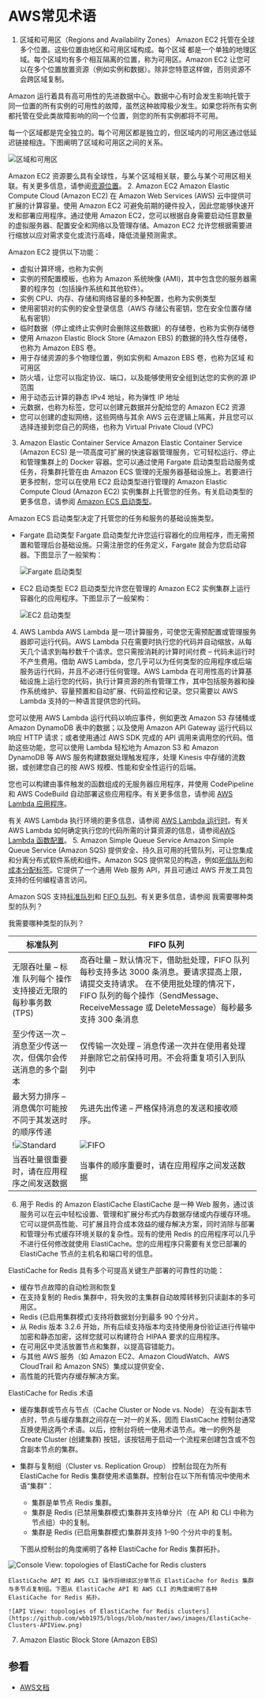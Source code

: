# AWS常见术语
1. 区域和可用区（Regions and Availability Zones）
  Amazon EC2 托管在全球多个位置。这些位置由地区和可用区域构成。每个区域 都是一个单独的地理区域。每个区域均有多个相互隔离的位置，称为可用区。Amazon EC2 让您可以在多个位置放置资源（例如实例和数据）。除非您特意这样做，否则资源不会跨区域复制。

  Amazon 运行着具有高可用性的先进数据中心。数据中心有时会发生影响托管于同一位置的所有实例的可用性的故障，虽然这种故障极少发生。如果您将所有实例都托管在受此类故障影响的同一个位置，则您的所有实例都将不可用。

  每一个区域都是完全独立的。每个可用区都是独立的，但区域内的可用区通过低延迟链接相连。下图阐明了区域和可用区之间的关系。

  ![区域和可用区](https://github.com/wbb1975/blogs/blob/master/aws/images/aws_regions.png)

  Amazon EC2 资源要么具有全球性，与某个区域相关联，要么与某个可用区相关联。有关更多信息，请参阅[资源位置](https://docs.aws.amazon.com/zh_cn/AWSEC2/latest/UserGuide/resources.html)。
2. Amazon EC2
  Amazon Elastic Compute Cloud (Amazon EC2) 在 Amazon Web Services (AWS) 云中提供可扩展的计算容量。使用 Amazon EC2 可避免前期的硬件投入，因此您能够快速开发和部署应用程序。通过使用 Amazon EC2，您可以根据自身需要启动任意数量的虚拟服务器、配置安全和网络以及管理存储。Amazon EC2 允许您根据需要进行缩放以应对需求变化或流行高峰，降低流量预测需求。

  Amazon EC2 提供以下功能：
  + 虚拟计算环境，也称为实例
  + 实例的预配置模板，也称为 Amazon 系统映像 (AMI)，其中包含您的服务器需要的程序包（包括操作系统和其他软件）。
  + 实例 CPU、内存、存储和网络容量的多种配置，也称为实例类型
  + 使用密钥对的实例的安全登录信息（AWS 存储公有密钥，您在安全位置存储私有密钥）
  + 临时数据（停止或终止实例时会删除这些数据）的存储卷，也称为实例存储卷
  + 使用 Amazon Elastic Block Store (Amazon EBS) 的数据的持久性存储卷，也称为 Amazon EBS 卷。
  + 用于存储资源的多个物理位置，例如实例和 Amazon EBS 卷，也称为区域 和可用区
  + 防火墙，让您可以指定协议、端口，以及能够使用安全组到达您的实例的源 IP 范围
  + 用于动态云计算的静态 IPv4 地址，称为弹性 IP 地址
  + 元数据，也称为标签，您可以创建元数据并分配给您的 Amazon EC2 资源
  + 您可以创建的虚拟网络，这些网络与其余 AWS 云在逻辑上隔离，并且您可以选择连接到您自己的网络，也称为 Virtual Private Cloud (VPC)
3. Amazon Elastic Container Service
  Amazon Elastic Container Service (Amazon ECS) 是一项高度可扩展的快速容器管理服务，它可轻松运行、停止和管理集群上的 Docker 容器。您可以通过使用 Fargate 启动类型启动服务或任务，将集群托管在由 Amazon ECS 管理的无服务器基础设施上。若要进行更多控制，您可以在使用 EC2 启动类型进行管理的 Amazon Elastic Compute Cloud (Amazon EC2) 实例集群上托管您的任务。有关启动类型的更多信息，请参阅 [Amazon ECS 启动类型](https://docs.aws.amazon.com/zh_cn/AmazonECS/latest/developerguide/launch_types.html)。

  Amazon ECS 启动类型决定了托管您的任务和服务的基础设施类型。
  + Fargate 启动类型
     Fargate 启动类型允许您运行容器化的应用程序，而无需预置和管理后台基础设施。只需注册您的任务定义，Fargate 就会为您启动容器。下图显示了一般架构：

     ![Fargate 启动类型](https://github.com/wbb1975/blogs/blob/master/aws/images/overview-fargate.png)
  + EC2 启动类型
     EC2 启动类型允许您在管理的 Amazon EC2 实例集群上运行容器化的应用程序。下图显示了一般架构：
     
     ![EC2 启动类型](https://github.com/wbb1975/blogs/blob/master/aws/images/overview-standard.png)
4. AWS Lambda
  AWS Lambda 是一项计算服务，可使您无需预配置或管理服务器即可运行代码。AWS Lambda 只在需要时执行您的代码并自动缩放，从每天几个请求到每秒数千个请求。您只需按消耗的计算时间付费 – 代码未运行时不产生费用。借助 AWS Lambda，您几乎可以为任何类型的应用程序或后端服务运行代码，并且不必进行任何管理。AWS Lambda 在可用性高的计算基础设施上运行您的代码，执行计算资源的所有管理工作，其中包括服务器和操作系统维护、容量预置和自动扩展、代码监控和记录。您只需要以 AWS Lambda 支持的一种语言提供您的代码。

  您可以使用 AWS Lambda 运行代码以响应事件，例如更改 Amazon S3 存储桶或 Amazon DynamoDB 表中的数据；以及使用 Amazon API Gateway 运行代码以响应 HTTP 请求；或者使用通过 AWS SDK 完成的 API 调用来调用您的代码。借助这些功能，您可以使用 Lambda 轻松地为 Amazon S3 和 Amazon DynamoDB 等 AWS 服务构建数据处理触发程序，处理 Kinesis 中存储的流数据，或创建您自己的按 AWS 规模、性能和安全性运行的后端。

  您也可以构建由事件触发的函数组成的无服务器应用程序，并使用 CodePipeline 和 AWS CodeBuild 自动部署这些应用程序。有关更多信息，请参阅 [AWS Lambda 应用程序](https://docs.aws.amazon.com/zh_cn/lambda/latest/dg/deploying-lambda-apps.html)。

  有关 AWS Lambda 执行环境的更多信息，请参阅 [AWS Lambda 运行时](https://docs.aws.amazon.com/zh_cn/lambda/latest/dg/lambda-runtimes.html)。有关 AWS Lambda 如何确定执行您的代码所需的计算资源的信息，请参阅[AWS Lambda 函数配置](https://docs.aws.amazon.com/zh_cn/lambda/latest/dg/resource-model.html)。
5. Amazon Simple Queue Service
  Amazon Simple Queue Service (Amazon SQS) 提供安全、持久且可用的托管队列，可让您集成和分离分布式软件系统和组件。Amazon SQS 提供常见的构造，例如[死信队列](https://docs.aws.amazon.com/zh_cn/AWSSimpleQueueService/latest/SQSDeveloperGuide/sqs-dead-letter-queues.html)和[成本分配标签](https://docs.aws.amazon.com/zh_cn/AWSSimpleQueueService/latest/SQSDeveloperGuide/sqs-queue-tags.html)。它提供了一个通用 Web 服务 API，并且可通过 AWS 开发工具包支持的任何编程语言访问。

  Amazon SQS 支持[标准队列](https://docs.aws.amazon.com/zh_cn/AWSSimpleQueueService/latest/SQSDeveloperGuide/standard-queues.html)和 [FIFO 队列](https://docs.aws.amazon.com/zh_cn/AWSSimpleQueueService/latest/SQSDeveloperGuide/FIFO-queues.html)。有关更多信息，请参阅 我需要哪种类型的队列？

  我需要哪种类型的队列？
  
  标准队列|FIFO 队列
  --|--
  无限吞吐量 – 标准 队列每个 操作支持接近无限的每秒事务数 (TPS)|高吞吐量 – 默认情况下，借助批处理，FIFO 队列每秒支持多达 3000 条消息。要请求提高上限，请提交支持请求。 在不使用批处理的情况下，FIFO 队列的每个操作（SendMessage、ReceiveMessage 或 DeleteMessage）每秒最多支持 300 条消息
  至少传送一次 – 消息至少传送一次，但偶尔会传送消息的多个副本|仅传输一次处理 – 消息传递一次并在使用者处理并删除它之前保持可用。不会将重复项引入到队列中
  最大努力排序 – 消息偶尔可能按不同于其发送时的顺序传递|先进先出传递 – 严格保持消息的发送和接收顺序。
  !![Standard](https://github.com/wbb1975/blogs/blob/master/aws/images/sqs-what-is-sqs-standard-queue-diagram.png)|![FIFO](https://github.com/wbb1975/blogs/blob/master/aws/images/sqs-what-is-sqs-fifo-queue-diagram.png)
  当吞吐量很重要时，请在应用程序之间发送数据|当事件的顺序重要时，请在应用程序之间发送数据
6. 用于 Redis 的 Amazon ElastiCache
  ElastiCache 是一种 Web 服务，通过该服务可以在云中轻松设置、管理和扩展分布式内存数据存储或内存缓存环境。它可以提供高性能、可扩展且符合成本效益的缓存解决方案，同时消除与部署和管理分布式缓存环境关联的复杂性。现有的使用 Redis 的应用程序可以几乎不进行任何修改就使用 ElastiCache。您的应用程序只需要有关您已部署的 ElastiCache 节点的主机名和端口号的信息。

  ElastiCache for Redis 具有多个可提高关键生产部署的可靠性的功能：
  + 缓存节点故障的自动检测和恢复
  + 在支持复制的 Redis 集群中，将失败的主集群自动故障转移到只读副本的多可用区。
  + Redis (已启用集群模式)支持将数据划分到最多 90 个分片。
  + 从 Redis 版本 3.2.6 开始，所有后续支持版本均支持使用身份验证进行传输中加密和静态加密，这样您就可以构建符合 HIPAA 要求的应用程序。
  + 在可用区中灵活放置节点和集群，以提高容错能力。
  + 与其他 AWS 服务（如 Amazon EC2、Amazon CloudWatch、AWS CloudTrail 和 Amazon SNS）集成以提供安全、
  + 高性能的托管内存缓存解决方案。

  ElastiCache for Redis 术语
  + 缓存集群或节点与节点（Cache Cluster or Node vs. Node）
    在没有副本节点时，节点与缓存集群之间存在一对一的关系，因而 ElastiCache 控制台通常互换使用这两个术语。以后，控制台将统一使用术语节点。唯一的例外是 Create Cluster (创建集群) 按钮，该按钮用于启动一个流程来创建包含或不包含副本节点的集群。
  + 集群与复制组（Cluster vs. Replication Group）
    控制台现在为所有 ElastiCache for Redis 集群使用术语集群。控制台在以下所有情况中使用术语“集群”：
    - 集群是单节点 Redis 集群。
    - 集群是 Redis (已禁用集群模式)集群并支持单分片（在 API 和 CLI 中称为节点组）中的复制。
    - 集群是 Redis (已启用集群模式)集群并支持 1–90 个分片中的复制。
    
    下图从控制台的角度阐明了各种 ElastiCache for Redis 集群拓扑。

   ![Console View: topologies of ElastiCache for Redis clusters](https://github.com/wbb1975/blogs/blob/master/aws/images/ElastiCache-Clusters-ConsoleView.png)

    ElastiCache API 和 AWS CLI 操作将继续区分单节点 ElastiCache for Redis 集群与多节点复制组。下图从 ElastiCache API 和 AWS CLI 的角度阐明了各种 ElastiCache for Redis 拓扑。
    
    ![API View: topologies of ElastiCache for Redis clusters](https://github.com/wbb1975/blogs/blob/master/aws/images/ElastiCache-Clusters-APIView.png)
7. Amazon Elastic Block Store (Amazon EBS) 


## 参看
- [AWS文档](https://docs.aws.amazon.com/)
